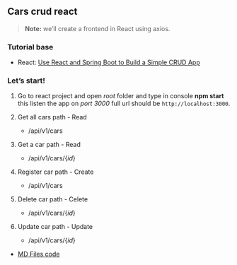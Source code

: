 ## Cars crud react
> **Note:** we’ll create a frontend in React using axios.


### Tutorial base

* React: [Use React and Spring Boot to Build a Simple CRUD App](https://developer.okta.com/blog/2018/07/19/simple-crud-react-and-spring-boot)

### Let’s start!
1. Go to react project and open *root* folder and type in console **npm start** this listen the app on *port 3000* full url should be `http://localhost:3000`.

1. Get all cars path - Read
   - /api/v1/cars
2. Get a car path - Read
   - /api/v1/cars/{*id*}
3. Register car path - Create
   - /api/v1/cars
4. Delete car path - Celete
   - /api/v1/cars/{*id*}
5. Update car path - Update
   - /api/v1/cars/{*id*}



* [MD Files code](https://help.github.com/en/github/writing-on-github/creating-and-highlighting-code-blocks)
